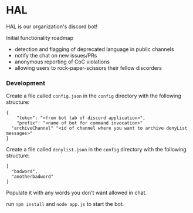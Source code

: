 # HAL

HAL is our organization's discord bot! 

Initial functionality roadmap
- detection and flagging of deprecated language in public channels
- notify the chat on new issues/PRs
- anonymous reporting of CoC violations
- allowing users to rock-paper-scissors their fellow discorders

### Development

Create a file called `config.json` in the `config` directory with the following structure:

```
{
	"token": "<from bot tab of discord application>",
	"prefix": "<name of bot for command invocation>"
  "archiveChannel" "<id of channel where you want to archive denyList messages>"
}
```

Create a file called `denylist.json` in the `config` directory with the following structure:

```
[
  "badword",
  "anotherbadword"
]
```

Populate it with any words you don't want allowed in chat. 

run `npm install` and `node app.js` to start the bot.
